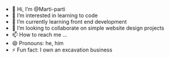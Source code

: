 - 👋 Hi, I’m @Marti-parti
- 👀 I’m interested in learning to code
- 🌱 I’m currently learning front end development
- 💞️ I’m looking to collaborate on simple website design projects
- 📫 How to reach me ...
- 😄 Pronouns: he, him
- ⚡ Fun fact: I own an excavation business

<!---
Marti-parti/Marti-parti is a ✨ special ✨ repository because its `README.md` (this file) appears on your GitHub profile.
You can click the Preview link to take a look at your changes.
--->
